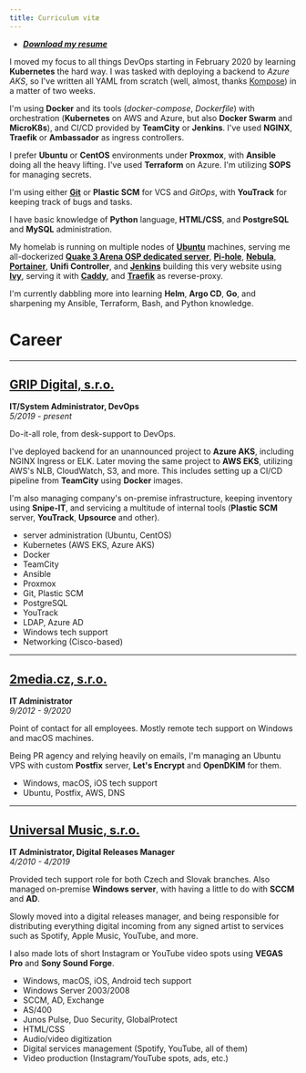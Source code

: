 ```yaml
---
title: Curriculum vitæ
---
```


- ***[Download my resume](@root/CV_en.pdf)***

I moved my focus to all things DevOps starting in February 2020 by learning **Kubernetes** the hard way. I was tasked with deploying a backend to *Azure AKS*, so I've written all YAML from scratch (well, almost, thanks [Kompose](https://kompose.io/)) in a matter of two weeks.

I'm using **Docker** and its tools (*docker-compose*, *Dockerfile*) with orchestration (**Kubernetes** on AWS and Azure, but also **Docker Swarm** and **MicroK8s**), and CI/CD provided by **TeamCity** or **Jenkins**. I've used **NGINX**, **Traefik** or **Ambassador** as ingress controllers.

I prefer **Ubuntu** or **CentOS** environments under **Proxmox**, with **Ansible** doing all the heavy lifting. I've used **Terraform** on Azure. I'm utilizing **SOPS** for managing secrets.

I'm using either **[Git](https://github.com/wokoman)** or **Plastic SCM** for VCS and *GitOps*, with **YouTrack** for keeping track of bugs and tasks.

I have basic knowledge of **Python** language, **HTML/CSS**, and **PostgreSQL** and **MySQL** administration.

My homelab is running on multiple nodes of **[Ubuntu](https://ubuntu.com/server)** machines, serving me all-dockerized **[Quake 3 Arena OSP dedicated server](https://github.com/wokoman/docker-quake3-osp-server)**, **[Pi-hole](https://pi-hole.net/)**, **[Nebula](https://github.com/slackhq/nebula)**, **[Portainer](https://www.portainer.io/)**, **Unifi Controller**, and **[Jenkins](https://www.jenkins.io/)** building this very website using **[Ivy](https://github.com/dmulholl/ivy)**, serving it with **[Caddy](https://caddyserver.com/)**, and **[Traefik](https://containo.us/traefik/)** as reverse-proxy.

I'm currently dabbling more into learning **Helm**, **Argo CD**, **Go**, and sharpening my Ansible, Terraform, Bash, and Python knowledge.

# Career

***

## [GRIP Digital, s.r.o.](https://www.grip-digital.com/)
**IT/System Administrator, DevOps**  
*5/2019 - present*

Do-it-all role, from desk-support to DevOps.

I've deployed backend for an unannounced project to **Azure AKS**, including NGINX Ingress or ELK. Later moving the same project to **AWS EKS**, utilizing AWS's NLB, CloudWatch, S3, and more. This includes setting up a CI/CD pipeline from **TeamCity** using **Docker** images.

I'm also managing company's on-premise infrastructure, keeping inventory using **Snipe-IT**, and servicing a multitude of internal tools (**Plastic SCM** server, **YouTrack**, **Upsource** and other).

- server administration (Ubuntu, CentOS)
- Kubernetes (AWS EKS, Azure AKS)
- Docker
- TeamCity
- Ansible
- Proxmox
- Git, Plastic SCM
- PostgreSQL
- YouTrack
- LDAP, Azure AD
- Windows tech support
- Networking (Cisco-based)

***

## [2media.cz, s.r.o.](https://www.2media.cz/)
**IT Administrator**  
*9/2012 - 9/2020*

Point of contact for all employees. Mostly remote tech support on Windows and macOS machines.

Being PR agency and relying heavily on emails, I'm managing an Ubuntu VPS with custom **Postfix** server, **Let's Encrypt** and **OpenDKIM** for them.

- Windows, macOS, iOS tech support
- Ubuntu, Postfix, AWS, DNS

***

## [Universal Music, s.r.o.](https://www.2media.cz/)
**IT Administrator, Digital Releases Manager**  
*4/2010 - 4/2019*

Provided tech support role for both Czech and Slovak branches. Also managed on-premise **Windows server**, with having a little to do with **SCCM** and **AD**.

Slowly moved into a digital releases manager, and being responsible for distributing everything digital incoming from any signed artist to services such as Spotify, Apple Music, YouTube, and more.

I also made lots of short Instagram or YouTube video spots using **VEGAS Pro** and **Sony Sound Forge**. 

- Windows, macOS, iOS, Android tech support
- Windows Server 2003/2008
- SCCM, AD, Exchange
- AS/400
- Junos Pulse, Duo Security, GlobalProtect
- HTML/CSS
- Audio/video digitization
- Digital services management (Spotify, YouTube, all of them)
- Video production (Instagram/YouTube spots, ads, etc.)